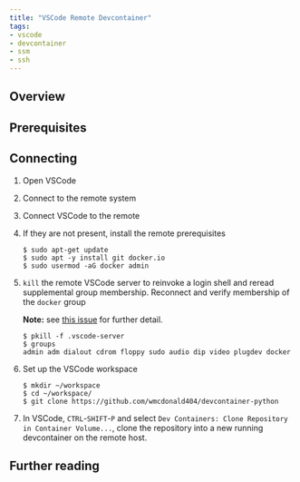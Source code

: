 ```yaml
---
title: "VSCode Remote Devcontainer"
tags:
- vscode
- devcontainer
- ssm
- ssh
---
```


## Overview


## Prerequisites



## Connecting
1. Open VSCode
2. Connect to the remote system
3. Connect VSCode to the remote
4. If they are not present, install the remote prerequisites

    ```
    $ sudo apt-get update
    $ sudo apt -y install git docker.io
    $ sudo usermod -aG docker admin
    ```

5. `kill` the remote VSCode server to reinvoke a login shell and reread supplemental group membership. Reconnect and verify membership of the `docker` group

    **Note:** see [this issue](https://github.com/microsoft/vscode-remote-release/issues/5813) for further detail.
    ```
    $ pkill -f .vscode-server
    $ groups
    admin adm dialout cdrom floppy sudo audio dip video plugdev docker
    ```

6. Set up the VSCode workspace

    ```
    $ mkdir ~/workspace
    $ cd ~/workspace/
    $ git clone https://github.com/wmcdonald404/devcontainer-python
    ```

7. In VSCode, `CTRL`-`SHIFT`-`P` and select `Dev Containers: Clone Repository in Container Volume...`, clone the repository into a new running devcontainer on the remote host.


## Further reading

